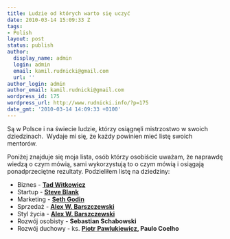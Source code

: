 ```yaml
---
title: Ludzie od których warto się uczyć
date: 2010-03-14 15:09:33 Z
tags:
- Polish
layout: post
status: publish
author:
  display_name: admin
  login: admin
  email: kamil.rudnicki@gmail.com
  url: ''
author_login: admin
author_email: kamil.rudnicki@gmail.com
wordpress_id: 175
wordpress_url: http://www.rudnicki.info/?p=175
date_gmt: '2010-03-14 14:09:33 +0100'
---
```


<p>Są w Polsce i na świecie ludzie, którzy osiągnęli mistrzostwo w swoich dziedzinach.  Wydaje mi się, że każdy powinien mieć listę swoich mentorów.</p>
<p>Poniżej znajduje się moja lista, osób którzy osobiście uważam, że naprawdę wiedzą o czym mówią, sami wykorzystują to o czym mówią i osiągają ponadprzeciętne rezultaty. Podzieliłem listę na dziedziny:</p>
<ul>
<li>Biznes - <strong><a href="http://linkbusiness.eu/Content/index/059b250767ade8a8">Tad Witkowicz</a></strong></li>
<li>Startup - <strong><a href="http://steveblank.com">Steve Blank</a></strong></li>
<li>Marketing - <strong><a href="http://sethgodin.typepad.com/">Seth Godin</a></strong></li>
<li>Sprzedaż - <strong><a href="http://alexba.eu/">Alex W. Barszczewski</a></strong></li>
<li>Styl życia - <strong><a href="http://alexba.eu/">Alex W. Barszczewski</a></strong></li>
<li>Rozwój osobisty - <strong>Sebastian Schabowski</strong></li>
<li>Rozwój duchowy - ks. <strong><a href="http://www.kazaniaksiedzapiotra.pl/">Piotr</a></strong><a href="http://www.kazaniaksiedzapiotra.pl/"> </a><em style="font-weight: bold; font-style: normal;"><a href="http://www.kazaniaksiedzapiotra.pl/">Pawlukiewicz</a>, Paulo Coelho</em></li>
</ul>

